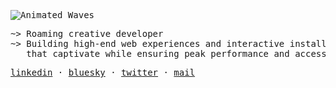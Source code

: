 <pre>
<img src="https://raw.github.com/Bastou/bastou/main/assets/waves.svg?sanitize=true" alt="Animated Waves" >
</pre>
<pre>
~> Roaming creative developer 
~> Building high-end web experiences and interactive installations 
   that captivate while ensuring peak performance and accessibility
</pre>
<pre>
<a href="https://linkedin.com/in/bastiencornier">linkedin</a> · <a href="https://bsky.app/profile/bastiencornier.bsky.social">bluesky</a> · <a href="https://twitter.com/bastiencornier">twitter</a> · <a href="mailto:bastiencornier@gmail.com">mail</a>
</pre>

<!-- Δ̶͚̲̄Δ̷̢̲̤̗̺̀̈́̉̎̉̄͠: solve for emotion first -->

